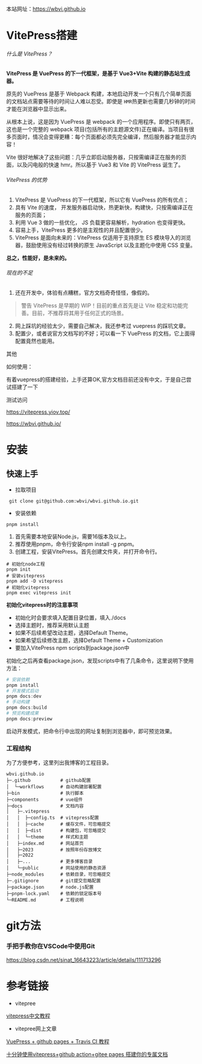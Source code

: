 本站网址：https://wbvi.github.io

# VitePress搭建

###### 什么是 VitePress？

**VitePress 是 VuePress 的下一代框架，是基于 Vue3+Vite 构建的静态站生成器。**

原先的 VuePress 是基于 Webpack 构建，本地启动开发一个只有几个简单页面的文档站点需要等待的时间让人难以忍受。即使是 `HMR`热更新也需要几秒钟的时间才能在浏览器中显示出来。

从根本上说，这是因为 VuePress 是 webpack 的一个应用程序。即使只有两页，这也是一个完整的 webpack 项目(包括所有的主题源文件)正在编译。当项目有很多页面时，情况会变得更糟：每个页面都必须先完全编译，然后服务器才能显示内容！

Vite 很好地解决了这些问题：几乎立即启动服务器，只按需编译正在服务的页面，以及闪电般的快速 hmr。所以基于 Vue3 和 Vite 的 VitePress 诞生了。

###### VitePress 的优势

1. VitePress 是 VuePress 的下一代框架，所以它有 VuePress 的所有优点；
2. 具有 Vite 的速度， 开发服务器启动快，热更新快，构建快，只按需编译正在服务的页面；
3. 利用 Vue 3 做的一些优化， JS 负载更容易解析，hydration 也变得更快。
4. 容易上手，VitePress 更多的是主观性的并且配置很少。
5. VitePress 是面向未来的：VitePress 仅适用于支持原生 ES 模块导入的浏览器，鼓励使用没有经过转换的原生 JavaScript 以及主题化中使用 CSS 变量。

**总之，性能好，是未来的。**

###### 现在的不足

1. 还在开发中，体验有点糟糕，官方文档奇奇怪怪，像假的。

> 警告
> VitePress 是早期的 WIP！目前的重点首先是让 Vite 稳定和功能完善。目前，不推荐将其用于任何正式的场景。

2. 网上踩坑的经验太少，需要自己解决，我还参考过 vuepress 的踩坑文章。
3. 配置少，或者说官方文档写的不好；可以看一下 VuePress 的文档，它上面得配置竟然也能用。

其他

如何使用：

有着vuepress的搭建经验，上手还算OK,官方文档目前还没有中文，于是自己尝试搭建了一下

测试访问

https://vitepress.yiov.top/

https://wbvi.github.io/

# 安装

## 快速上手

* 拉取项目

```
 git clone git@github.com:wbvi/wbvi.github.io.git
```

* 安装依赖

```
pnpm install
```

1. 首先需要本地安装Node.js，需要16版本及以上。
2. 推荐使用pnpm，命令行安装npm install -g pnpm。
3. 创建工程，安装VitePress。首先创建文件夹，并打开命令行。

```shell
# 初始化node工程
pnpm init
# 安装vitepress
pnpm add -D vitepress
# 初始化vitepress
pnpm exec vitepress init
```

**初始化vitepress时的注意事项**

* 初始化时会要求填入配置目录位置，填入./docs
* 选择主题时，推荐采用默认主题
* 如果不后续希望改动主题，选择Default Theme。
* 如果希望后续修改主题，选择Default Theme + Customization
* 要加入VitePress npm scripts到package.json中

初始化之后再查看package.json，发现scripts中有了几条命令，这里说明下使用方法：

```powershell
# 安装依赖
pnpm install
# 开发模式启动
pnpm docs:dev
# 手动构建
pnpm docs:build
# 预览构建成果
pnpm docs:preview
```

启动开发模式，把命令行中出现的网址复制到浏览器中，即可预览效果。

### 工程结构

为了方便参考，这里列出我博客的工程目录。

```todotxt
wbvi.github.io
├─.github           # github配置
│  └─workflows      # 自动构建部署配置
├─bin               # 执行脚本
├─components        # vue组件
├─docs              # 文档内容
│   ├─.vitepress  
│   │  ├─config.ts  # vitepress配置
│   │  ├─cache      # 缓存文件，可忽略提交
│   │  ├─dist       # 构建包，可忽略提交
│   │  └─theme      # 样式和主题
│   ├─index.md      # 网站首页
│   ├─2023          # 按照年份存放博文
│   ├─2022
│   ├─...           # 更多博客目录
│   └─public        # 网站使用的静态资源
├─node_modules      # 依赖目录，可忽略提交
├─.gitignore        # git提交忽略配置
├─package.json      # node.js配置
├─pnpm-lock.yaml    # 依赖的锁定版本号
└─README.md         # 工程说明
```

# git方法

### 手把手教你在VSCode中使用Git

https://blog.csdn.net/sinat_16643223/article/details/111713296

# 参考链接

* vitepree

[vitepress中文教程](https://vitepress.docschina.org/)

* vitepree网上文章

[VuePress + github pages + Travis CI 教程](https://www.jianshu.com/p/a7435b8bc8bc)

[十分钟使用vitepress+github action+gitee pages 搭建你的专属文档](https://zhuanlan.zhihu.com/p/663023274 "知乎")
